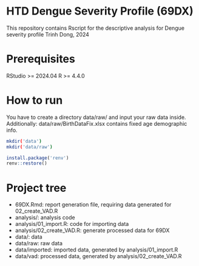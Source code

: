 # HTD Dengue Severity Profile (69DX)

This repository contains Rscript for the descriptive analysis for Dengue severity profile
Trinh Dong, 2024


# Prerequisites

RStudio >= 2024.04
R >= 4.4.0
 
# How to run

You have to create a directory data/raw/ and input your raw data inside.
Additionally: data/raw/BirthDataFix.xlsx contains fixed age demographic info.


```sh
mkdir('data')
mkdir('data/raw')
```

```r
install.package('renv')
renv::restore()
```

 # Project tree
 
- 69DX.Rmd: report generation file, requiring data generated for 02_create_VAD.R
- analysis/: analysis code
- analysis/01_import.R: code for importing data
- analysis/02_create_VAD.R: generate processed data for 69DX
- data/: data
- data/raw: raw data
- data/imported: imported data, generated by analysis/01_import.R
- data/vad: processed data, generated by analysis/02_create_VAD.R

